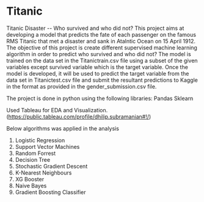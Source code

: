# Titanic
Titanic Disaster -- Who survived and who did not?
This project aims at developing a model that predicts the fate of each passenger on the famous RMS Titanic that met a disaster and sank in Atalntic Ocean on 15 April 1912. The objective of this project is create different supervised machine learning algorithm in order to predict who survived and who did not? The model is trained on the data set in the Titanictrain.csv file using a subset of the given variables except survived variable which is the target variable. Once the model is developed, it will be used to predict the target variable from the data set in Titanictest.csv file and submit the resultant predictions to Kaggle in the format as provided in the gender_submission.csv file.

The project is done in python using the following libraries:
Pandas
Sklearn

Used Tableau for EDA and Visualization. (https://public.tableau.com/profile/dhilip.subramanian#!/)

Below algorithms was applied in the analysis

1) Logistic Regression
2) Support Vector Machines
3) Random Forrest
4) Decision Tree
5) Stochastic Gradient Descent
6) K-Nearest Neighbours
7) XG Booster
8) Naive Bayes
9) Gradient Boosting Classifier

